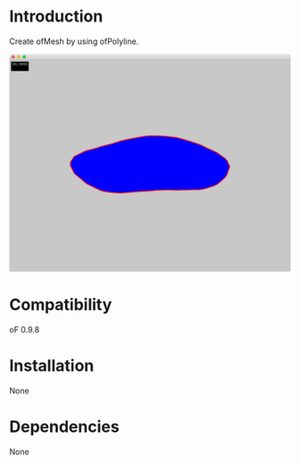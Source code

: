 # Introduction
Create ofMesh by using ofPolyline.

![](README_img/img_01.png)

# Compatibility
oF 0.9.8

# Installation

None

# Dependencies
None
